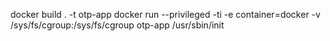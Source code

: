 docker build . -t otp-app
docker run --privileged  -ti -e container=docker  -v /sys/fs/cgroup:/sys/fs/cgroup  otp-app /usr/sbin/init
